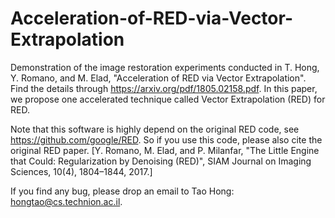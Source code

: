 # Acceleration-of-RED-via-Vector-Extrapolation

Demonstration of the image restoration experiments conducted in T. Hong, Y. Romano, and M. Elad, "Acceleration of RED via Vector Extrapolation". Find the details through https://arxiv.org/pdf/1805.02158.pdf. In this paper, we propose one accelerated technique called Vector Extrapolation (RED) for RED. 

Note that this software is highly depend on the original RED code, see https://github.com/google/RED. So if you use this code, please also cite the original RED paper. [Y. Romano, M. Elad, and P. Milanfar, "The Little Engine that Could: Regularization by Denoising (RED)", SIAM Journal on Imaging Sciences, 10(4), 1804–1844, 2017.]


If you find any bug, please drop an email to Tao Hong: hongtao@cs.technion.ac.il. 
